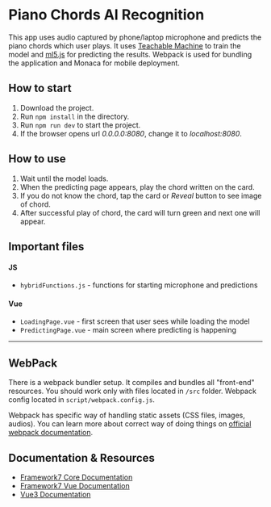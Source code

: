 # Piano Chords AI Recognition
This app uses audio captured by phone/laptop microphone and predicts the piano chords which user plays. It uses [Teachable Machine](https://teachablemachine.withgoogle.com/) to train the model and [ml5.js](https://ml5js.org/) for predicting the results. 
Webpack is used for bundling the application and Monaca for mobile deployment.
## How to start
1. Download the project.
2. Run `npm install` in the directory.
3. Run `npm run dev` to start the project.
4. If the browser opens url *0.0.0.0:8080*, change it to *localhost:8080*.

## How to use
1. Wait until the model loads.
2. When the predicting page appears, play the chord written on the card.
3. If you do not know the chord, tap the card or *Reveal* button to see image of chord.
4. After successful play of chord, the card will turn green and next one will appear.

## Important files
#### JS
- `hybridFunctions.js` - functions for starting microphone and predictions
#### Vue
- `LoadingPage.vue` - first screen that user sees while loading the model
- `PredictingPage.vue` - main screen where predicting is happening

---


## WebPack

There is a webpack bundler setup. It compiles and bundles all "front-end" resources. You should work only with files located in `/src` folder. Webpack config located in `script/webpack.config.js`.

Webpack has specific way of handling static assets (CSS files, images, audios). You can learn more about correct way of doing things on [official webpack documentation](https://webpack.js.org/guides/asset-management/).


## Documentation & Resources

* [Framework7 Core Documentation](https://framework7.io/docs/)
* [Framework7 Vue Documentation](https://framework7.io/vue/)
* [Vue3 Documentation](https://v3.vuejs.org/guide/introduction.html)
